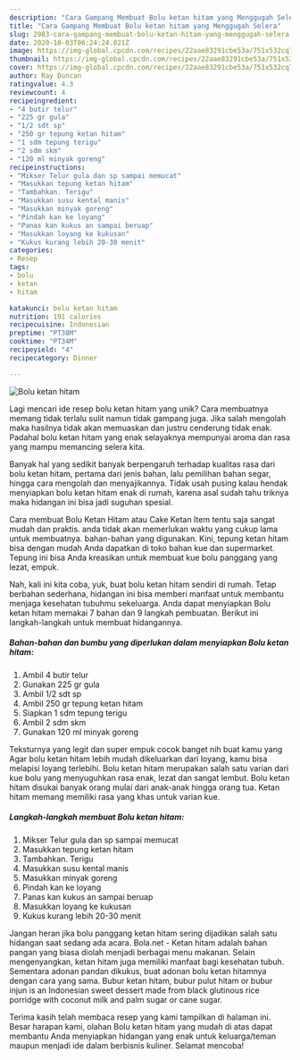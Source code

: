 ```yaml
---
description: "Cara Gampang Membuat Bolu ketan hitam yang Menggugah Selera"
title: "Cara Gampang Membuat Bolu ketan hitam yang Menggugah Selera"
slug: 2983-cara-gampang-membuat-bolu-ketan-hitam-yang-menggugah-selera
date: 2020-10-03T06:24:24.021Z
image: https://img-global.cpcdn.com/recipes/22aae83291cbe53a/751x532cq70/bolu-ketan-hitam-foto-resep-utama.jpg
thumbnail: https://img-global.cpcdn.com/recipes/22aae83291cbe53a/751x532cq70/bolu-ketan-hitam-foto-resep-utama.jpg
cover: https://img-global.cpcdn.com/recipes/22aae83291cbe53a/751x532cq70/bolu-ketan-hitam-foto-resep-utama.jpg
author: Ray Duncan
ratingvalue: 4.3
reviewcount: 4
recipeingredient:
- "4 butir telur"
- "225 gr gula"
- "1/2 sdt sp"
- "250 gr tepung ketan hitam"
- "1 sdm tepung terigu"
- "2 sdm skm"
- "120 ml minyak goreng"
recipeinstructions:
- "Mikser Telur gula dan sp sampai memucat"
- "Masukkan tepung ketan hitam"
- "Tambahkan. Terigu"
- "Masukkan susu kental manis"
- "Masukkan minyak goreng"
- "Pindah kan ke loyang"
- "Panas kan kukus an sampai beruap"
- "Masukkan loyang ke kukusan"
- "Kukus kurang lebih 20-30 menit"
categories:
- Resep
tags:
- bolu
- ketan
- hitam

katakunci: bolu ketan hitam 
nutrition: 191 calories
recipecuisine: Indonesian
preptime: "PT38M"
cooktime: "PT34M"
recipeyield: "4"
recipecategory: Dinner

---
```



![Bolu ketan hitam](https://img-global.cpcdn.com/recipes/22aae83291cbe53a/751x532cq70/bolu-ketan-hitam-foto-resep-utama.jpg)

Lagi mencari ide resep bolu ketan hitam yang unik? Cara membuatnya memang tidak terlalu sulit namun tidak gampang juga. Jika salah mengolah maka hasilnya tidak akan memuaskan dan justru cenderung tidak enak. Padahal bolu ketan hitam yang enak selayaknya mempunyai aroma dan rasa yang mampu memancing selera kita.

Banyak hal yang sedikit banyak berpengaruh terhadap kualitas rasa dari bolu ketan hitam, pertama dari jenis bahan, lalu pemilihan bahan segar, hingga cara mengolah dan menyajikannya. Tidak usah pusing kalau hendak menyiapkan bolu ketan hitam enak di rumah, karena asal sudah tahu triknya maka hidangan ini bisa jadi suguhan spesial.

Cara membuat Bolu Ketan Hitam atau Cake Ketan Item tentu saja sangat mudah dan praktis. anda tidak akan memerlukan waktu yang cukup lama untuk membuatnya. bahan-bahan yang digunakan. Kini, tepung ketan hitam bisa dengan mudah Anda dapatkan di toko bahan kue dan supermarket. Tepung ini bisa Anda kreasikan untuk membuat kue bolu panggang yang lezat, empuk.


Nah, kali ini kita coba, yuk, buat bolu ketan hitam sendiri di rumah. Tetap berbahan sederhana, hidangan ini bisa memberi manfaat untuk membantu menjaga kesehatan tubuhmu sekeluarga. Anda dapat menyiapkan Bolu ketan hitam memakai 7 bahan dan 9 langkah pembuatan. Berikut ini langkah-langkah untuk membuat hidangannya.

<!--inarticleads1-->

##### Bahan-bahan dan bumbu yang diperlukan dalam menyiapkan Bolu ketan hitam:

1. Ambil 4 butir telur
1. Gunakan 225 gr gula
1. Ambil 1/2 sdt sp
1. Ambil 250 gr tepung ketan hitam
1. Siapkan 1 sdm tepung terigu
1. Ambil 2 sdm skm
1. Gunakan 120 ml minyak goreng


Teksturnya yang legit dan super empuk cocok banget nih buat kamu yang Agar bolu ketan hitam lebih mudah dikeluarkan dari loyang, kamu bisa melapisi loyang terlebihi. Bolu ketan hitam merupakan salah satu varian dari kue bolu yang menyuguhkan rasa enak, lezat dan sangat lembut. Bolu ketan hitam disukai banyak orang mulai dari anak-anak hingga orang tua. Ketan hitam memang memiliki rasa yang khas untuk varian kue. 

<!--inarticleads2-->

##### Langkah-langkah membuat Bolu ketan hitam:

1. Mikser Telur gula dan sp sampai memucat
1. Masukkan tepung ketan hitam
1. Tambahkan. Terigu
1. Masukkan susu kental manis
1. Masukkan minyak goreng
1. Pindah kan ke loyang
1. Panas kan kukus an sampai beruap
1. Masukkan loyang ke kukusan
1. Kukus kurang lebih 20-30 menit


Jangan heran jika bolu panggang ketan hitam sering dijadikan salah satu hidangan saat sedang ada acara. Bola.net - Ketan hitam adalah bahan pangan yang biasa diolah menjadi berbagai menu makanan. Selain mengenyangkan, ketan hitam juga memiliki manfaat bagi kesehatan tubuh. Sementara adonan pandan dikukus, buat adonan bolu ketan hitamnya dengan cara yang sama. Bubur ketan hitam, bubur pulut hitam or bubur injun is an Indonesian sweet dessert made from black glutinous rice porridge with coconut milk and palm sugar or cane sugar. 

Terima kasih telah membaca resep yang kami tampilkan di halaman ini. Besar harapan kami, olahan Bolu ketan hitam yang mudah di atas dapat membantu Anda menyiapkan hidangan yang enak untuk keluarga/teman maupun menjadi ide dalam berbisnis kuliner. Selamat mencoba!
